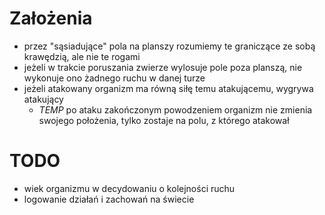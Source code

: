 # Założenia
- przez "sąsiadujące" pola na planszy rozumiemy te graniczące ze sobą krawędzią, ale nie te rogami
- jeżeli w trakcie poruszania zwierze wylosuje pole poza planszą, nie wykonuje ono żadnego ruchu w danej turze
- jeżeli atakowany organizm ma równą siłę temu atakującemu, wygrywa atakujący
  - *TEMP* po ataku zakończonym powodzeniem organizm nie zmienia swojego położenia, tylko zostaje na polu, z którego atakował

# TODO
- wiek organizmu w decydowaniu o kolejności ruchu
- logowanie działań i zachowań na świecie
